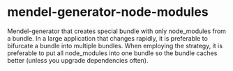 # mendel-generator-node-modules

Mendel-generator that creates special bundle with only node_modules from a bundle.
In a large application that changes rapidly, it is preferable to bifurcate a bundle into multiple bundles. When employing the strategy, it is preferable to put all node_modules into one bundle so the bundle caches better (unless you upgrade dependencies often).
